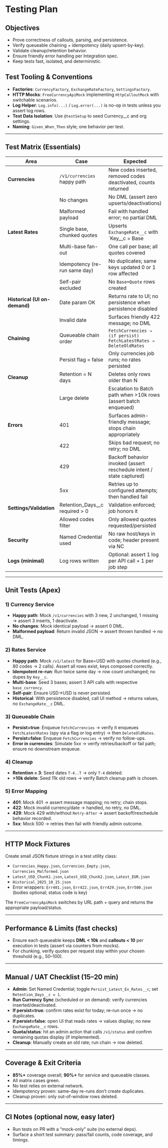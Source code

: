 # Testing Plan

## Objectives
- Prove correctness of callouts, parsing, and persistence.
- Verify queueable chaining + idempotency (daily upsert-by-key).
- Validate cleanup/retention behavior.
- Ensure friendly error handling per Integration spec.
- Keep tests fast, isolated, and deterministic.

## Test Tooling & Conventions
- **Factories**: `CurrencyFactory`, `ExchangeRateFactory`, `SettingsFactory`.
- **HTTP Mocks**: `FreeCurrencyApiMock` implementing `HttpCalloutMock` with switchable scenarios.
- **Log Helper**: `Log.info(...)` / `Log.error(...)` is no-op in tests unless you assert log rows.
- **Test Data Isolation**: Use `@testSetup` to seed Currency__c and org settings.
- **Naming**: `Given_When_Then` style; one behavior per test.

---

## Test Matrix (Essentials)

| Area | Case | Expected |
|---|---|---|
| **Currencies** | `/v1/currencies` happy path | New codes inserted, removed codes deactivated, counts returned |
|  | No changes | No DML (assert zero upserts/deactivations) |
|  | Malformed payload | Fail with handled error; no partial DML |
| **Latest Rates** | Single base, chunked quotes | Upserts `ExchangeRate__c` with `Key__c = Base|Quote|Rate_Date__c` |
|  | Multi-base fan-out | One call per base; all quotes covered |
|  | Idempotency (re-run same day) | No duplicates; same keys updated 0 or 1 row affected |
|  | Self-pair excluded | No `Base=Quote` rows created |
| **Historical (UI on-demand)** | Date param OK | Returns rate to UI; no persistence when persistence disabled |
|  | Invalid date | Surfaces friendly 422 message; no DML |
| **Chaining** | Queueable chain order | `FetchCurrencies → (if persist) FetchLatestRates → DeleteOldRates` |
|  | Persist flag = false | Only currencies job runs; no rates persisted |
| **Cleanup** | Retention = N days | Deletes only rows older than N |
|  | Large delete | Escalation to Batch path when >10k rows (assert batch enqueued) |
| **Errors** | 401 | Surfaces admin-friendly message; stops chain appropriately |
|  | 422 | Skips bad request; no retry; no DML |
|  | 429 | Backoff behavior invoked (assert reschedule intent / state captured) |
|  | 5xx | Retries up to configured attempts; then handled fail |
| **Settings/Validation** | Retention_Days__c required > 0 | Validation enforced; job honors it |
|  | Allowed codes filter | Only allowed quotes requested/persisted |
| **Security** | Named Credential used | No raw host/keys in code; header present via NC |
| **Logs (minimal)** | Log rows written | Optional: assert 1 log per API call + 1 per job step |

---

## Unit Tests (Apex)

### 1) Currency Service
- **Happy path**: Mock `/v1/currencies` with 3 new, 2 unchanged, 1 missing → assert 3 inserts, 1 deactivate.
- **No changes**: Mock identical payload → assert 0 DML.
- **Malformed payload**: Return invalid JSON → assert thrown handled → no DML.

### 2) Rates Service
- **Happy path**: Mock `/v1/latest` for Base=USD with quotes chunked (e.g., 80 codes → 2 calls). Assert all rows exist, keys composed correctly.
- **Idempotent re-run**: Run twice same day → row count unchanged; no dupes by `Key__c`.
- **Multi-base**: Seed 3 bases; assert 3 API calls with respective `base_currency`.
- **Self-pair**: Ensure USD→USD is never persisted.
- **Historical**: With persistence disabled, call UI method → returns values, no `ExchangeRate__c` DML.

### 3) Queueable Chain
- **Persist=true**: Enqueue `FetchCurrencies` → verify it enqueues `FetchLatestRates` (spy via a flag or log entry) → then `DeleteOldRates`.
- **Persist=false**: Enqueue `FetchCurrencies` → verify no follow-ups.
- **Error in currencies**: Simulate 5xx → verify retries/backoff or fail path; ensure no downstream enqueue.

### 4) Cleanup
- **Retention = 3**: Seed dates `T-4..T` → only `T-4` deleted.
- **>10k delete**: Seed 11k old rows → verify Batch cleanup path is chosen.

### 5) Error Mapping
- **401**: Mock 401 → assert message mapping; no retry; chain stops.
- **422**: Mock invalid currency/date → handled, no retry, no DML.
- **429**: Mock 429 with/without `Retry-After` → assert backoff/reschedule behavior recorded.
- **5xx**: Mock 500 → retries then fail with friendly admin outcome.

---

## HTTP Mock Fixtures
Create small JSON fixture strings in a test utility class:
- `Currencies_Happy.json`, `Currencies_Empty.json`, `Currencies_Malformed.json`
- `Latest_USD_Chunk1.json`, `Latest_USD_Chunk2.json`, `Latest_EUR.json`
- `Historical_2025_10_15.json`
- Error wrappers: `Err401.json`, `Err422.json`, `Err429.json`, `Err500.json` (bodies optional; status code is key)

The `FreeCurrencyApiMock` switches by URL path + query and returns the appropriate payload/status.

---

## Performance & Limits (fast checks)
- Ensure each queueable keeps **DML < 10k** and **callouts < 10** per execution in tests (assert via counters from mocks).
- For chunking, verify quotes per request stay within your chosen threshold (e.g., 50–100).

---

## Manual / UAT Checklist (15–20 min)
- **Admin**: Set Named Credential; toggle `Persist_Latest_Ex_Rates__c`; set `Retention_Days__c = 1`.
- **Run Currency Sync** (scheduled or on demand): verify currencies inserted/deactivated.
- **If persist=true**: confirm rates exist for today; re-run once → no duplicates.
- **If persist=false**: open UI that reads rates → values display; no new `ExchangeRate__c` rows.
- **Quota/status**: hit an admin action that calls `/v1/status` and confirm remaining quotas display (if implemented).
- **Cleanup**: Manually create an old rate; run chain → row deleted.

---

## Coverage & Exit Criteria
- **85%+** coverage overall; **90%+** for service and queueable classes.
- All matrix cases green.
- No test relies on external network.
- Idempotency proven: same-day re-runs don’t create duplicates.
- Cleanup proven: only out-of-window rows deleted.

---

## CI Notes (optional now, easy later)
- Run tests on PR with a “mock-only” suite (no external deps).
- Surface a short test summary: pass/fail counts, code coverage, and timings.